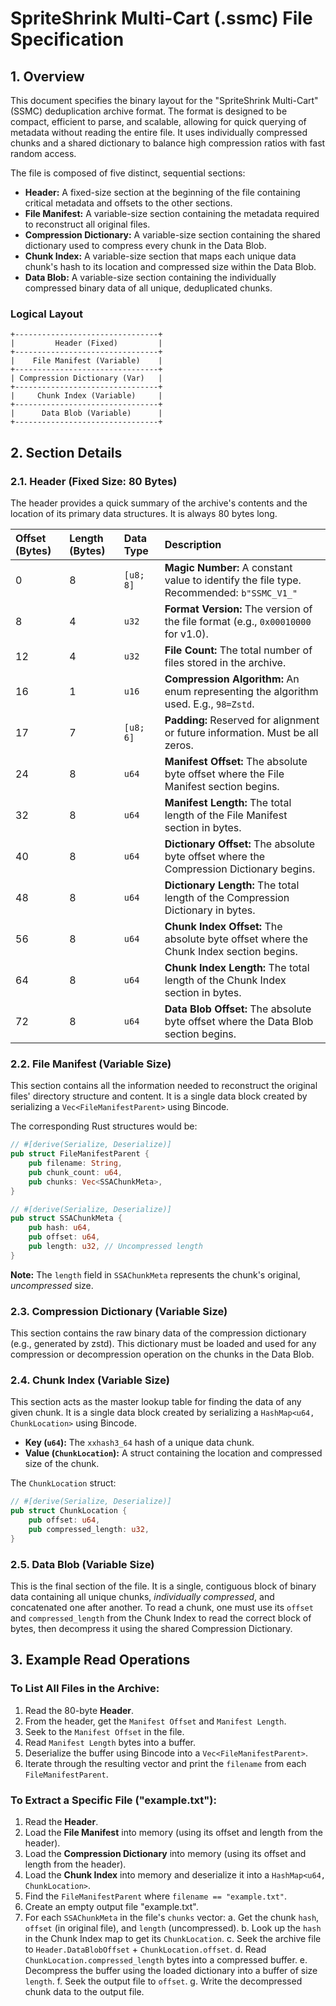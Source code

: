 # SpriteShrink Multi-Cart (.ssmc) File Specification

## 1. Overview

This document specifies the binary layout for the "SpriteShrink Multi-Cart" (SSMC) deduplication archive format. The format is designed to be compact, efficient to parse, and scalable, allowing for quick querying of metadata without reading the entire file. It uses individually compressed chunks and a shared dictionary to balance high compression ratios with fast random access.

The file is composed of five distinct, sequential sections:

* **Header:** A fixed-size section at the beginning of the file containing critical metadata and offsets to the other sections.
* **File Manifest:** A variable-size section containing the metadata required to reconstruct all original files.
* **Compression Dictionary:** A variable-size section containing the shared dictionary used to compress every chunk in the Data Blob.
* **Chunk Index:** A variable-size section that maps each unique data chunk's hash to its location and compressed size within the Data Blob.
* **Data Blob:** A variable-size section containing the individually compressed binary data of all unique, deduplicated chunks.

### Logical Layout

```
+--------------------------------+
|         Header (Fixed)         |
+--------------------------------+
|    File Manifest (Variable)    |
+--------------------------------+
| Compression Dictionary (Var)   |
+--------------------------------+
|     Chunk Index (Variable)     |
+--------------------------------+
|      Data Blob (Variable)      |
+--------------------------------+
```

## 2. Section Details

### 2.1. Header (Fixed Size: 80 Bytes)

The header provides a quick summary of the archive's contents and the location of its primary data structures. It is always 80 bytes long.

| Offset (Bytes) | Length (Bytes) | Data Type | Description |
| :--- | :--- | :--- | :--- |
| 0 | 8 | `[u8; 8]` | **Magic Number:** A constant value to identify the file type. Recommended: `b"SSMC_V1_"` |
| 8 | 4 | `u32` | **Format Version:** The version of the file format (e.g., `0x00010000` for v1.0). |
| 12 | 4 | `u32` | **File Count:** The total number of files stored in the archive. |
| 16 | 1 | `u16` | **Compression Algorithm:** An enum representing the algorithm used. E.g., `98=Zstd`. |
| 17 | 7 | `[u8; 6]` | **Padding:** Reserved for alignment or future information. Must be all zeros. |
| 24 | 8 | `u64` | **Manifest Offset:** The absolute byte offset where the File Manifest section begins. |
| 32 | 8 | `u64` | **Manifest Length:** The total length of the File Manifest section in bytes. |
| 40 | 8 | `u64` | **Dictionary Offset:** The absolute byte offset where the Compression Dictionary begins. |
| 48 | 8 | `u64` | **Dictionary Length:** The total length of the Compression Dictionary in bytes. |
| 56 | 8 | `u64` | **Chunk Index Offset:** The absolute byte offset where the Chunk Index section begins. |
| 64 | 8 | `u64` | **Chunk Index Length:** The total length of the Chunk Index section in bytes. |
| 72 | 8 | `u64` | **Data Blob Offset:** The absolute byte offset where the Data Blob section begins. |

### 2.2. File Manifest (Variable Size)

This section contains all the information needed to reconstruct the original files' directory structure and content. It is a single data block created by serializing a `Vec<FileManifestParent>` using Bincode.

The corresponding Rust structures would be:

```rust
// #[derive(Serialize, Deserialize)]
pub struct FileManifestParent {
    pub filename: String,
    pub chunk_count: u64,
    pub chunks: Vec<SSAChunkMeta>,
}

// #[derive(Serialize, Deserialize)]
pub struct SSAChunkMeta {
    pub hash: u64,
    pub offset: u64,
    pub length: u32, // Uncompressed length
}
```

**Note:** The `length` field in `SSAChunkMeta` represents the chunk's original, *uncompressed* size.

### 2.3. Compression Dictionary (Variable Size)

This section contains the raw binary data of the compression dictionary (e.g., generated by zstd). This dictionary must be loaded and used for any compression or decompression operation on the chunks in the Data Blob.

### 2.4. Chunk Index (Variable Size)

This section acts as the master lookup table for finding the data of any given chunk. It is a single data block created by serializing a `HashMap<u64, ChunkLocation>` using Bincode.

* **Key (`u64`):** The `xxhash3_64` hash of a unique data chunk.
* **Value (`ChunkLocation`):** A struct containing the location and compressed size of the chunk.

The `ChunkLocation` struct:

```rust
// #[derive(Serialize, Deserialize)]
pub struct ChunkLocation {
    pub offset: u64,
    pub compressed_length: u32,
}
```

### 2.5. Data Blob (Variable Size)

This is the final section of the file. It is a single, contiguous block of binary data containing all unique chunks, *individually compressed*, and concatenated one after another. To read a chunk, one must use its `offset` and `compressed_length` from the Chunk Index to read the correct block of bytes, then decompress it using the shared Compression Dictionary.

## 3. Example Read Operations

### To List All Files in the Archive:

1.  Read the 80-byte **Header**.
2.  From the header, get the `Manifest Offset` and `Manifest Length`.
3.  Seek to the `Manifest Offset` in the file.
4.  Read `Manifest Length` bytes into a buffer.
5.  Deserialize the buffer using Bincode into a `Vec<FileManifestParent>`.
6.  Iterate through the resulting vector and print the `filename` from each `FileManifestParent`.

### To Extract a Specific File ("example.txt"):

1.  Read the **Header**.
2.  Load the **File Manifest** into memory (using its offset and length from the header).
3.  Load the **Compression Dictionary** into memory (using its offset and length from the header).
4.  Load the **Chunk Index** into memory and deserialize it into a `HashMap<u64, ChunkLocation>`.
5.  Find the `FileManifestParent` where `filename == "example.txt"`.
6.  Create an empty output file "example.txt".
7.  For each `SSAChunkMeta` in the file's `chunks` vector:
    a. Get the chunk `hash`, `offset` (in original file), and `length` (uncompressed).
    b. Look up the `hash` in the Chunk Index map to get its `ChunkLocation`.
    c. Seek the archive file to `Header.DataBlobOffset` + `ChunkLocation.offset`.
    d. Read `ChunkLocation.compressed_length` bytes into a compressed buffer.
    e. Decompress the buffer using the loaded dictionary into a buffer of size `length`.
    f. Seek the output file to `offset`.
    g. Write the decompressed chunk data to the output file.
